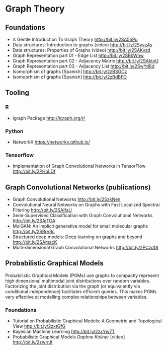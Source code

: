 # Graph Theory 

## Foundations
* A Gentle Introduction To Graph Theory http://bit.ly/2SA5hPu
* Data structures: Introduction to graphs (video) http://bit.ly/2Syvz4s
* Data structures: Properties of Graphs (video) http://bit.ly/2SAKvzd
* Graph Representation part 01 - Edge List http://bit.ly/2SBkWhw
* Graph Representation part 02 - Adjacency Matrix http://bit.ly/2SAktvU
* Graph Representation part 03 - Adjacency List http://bit.ly/2SwYd6d
* Isomorphism of graphs [Spanish] http://bit.ly/2zBSGCz
* Isomoprhism of graphs [Spanish] http://bit.ly/2zBdBFO


## Tooling
### R
* igraph Package http://igraph.org/r/
### Python
* NetworkX https://networkx.github.io/
### Tensorflow
* Implementation of Graph Convolutional Networks in TensorFlow http://bit.ly/2PHoLDf

## Graph Convolutional Networks (publications)

* Graph Convolutional Networks http://bit.ly/2SzkNen
* Convolutional Neural Networks on Graphs with Fast Localized Spectral Filtering http://bit.ly/2SAIfaU
* Semi-Supervised Classification with Graph Convolutional Networks http://bit.ly/2SAjTOA
* MolGAN: An implicit generative model for small molecular graphs http://bit.ly/2SBrvRc
* Structured deep models: Deep learning on graphs and beyond http://bit.ly/2SAmacK
* Multi-dimensional Graph Convolutional Networks http://bit.ly/2PCzdf8

## Probabilistic Graphical Models 
Probabilistic Graphical Models (PGMs) use graphs to compactly represent high dimensional multimodal joint distributions over random variables. Factorizing the joint distribution via the graph (or equivalently via conditional independence) facilitates efficient queries. This makes PGMs very effective at modelling complex relationships between variables. 
### Foundations
* Tutorial on Probabilistic Graphical Models: A Geometric and Topological View http://bit.ly/2zxtGfG
* Bayesian Machine Learning http://bit.ly/2zxYw7T
* Probabilistic Graphical Models _Daphne Kollner_ [video] http://bit.ly/2zwrrJt
